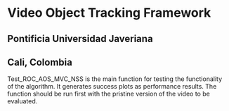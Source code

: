 # Video Object Tracking Framework

## Pontificia Universidad Javeriana
## Cali, Colombia

Test_ROC_AOS_MVC_NSS is the main function for testing the functionality of the algorithm. It generates success plots as performance results. The function should be run first with the pristine version of the video to be evaluated.

